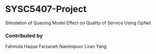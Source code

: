 # SYSC5407-Project
Simulation of Queuing Model Effect on Quality of Service Using OpNet

### Contributed by
Fahmida Haque
Farzaneh Naeimipoor
Liran Yang 

